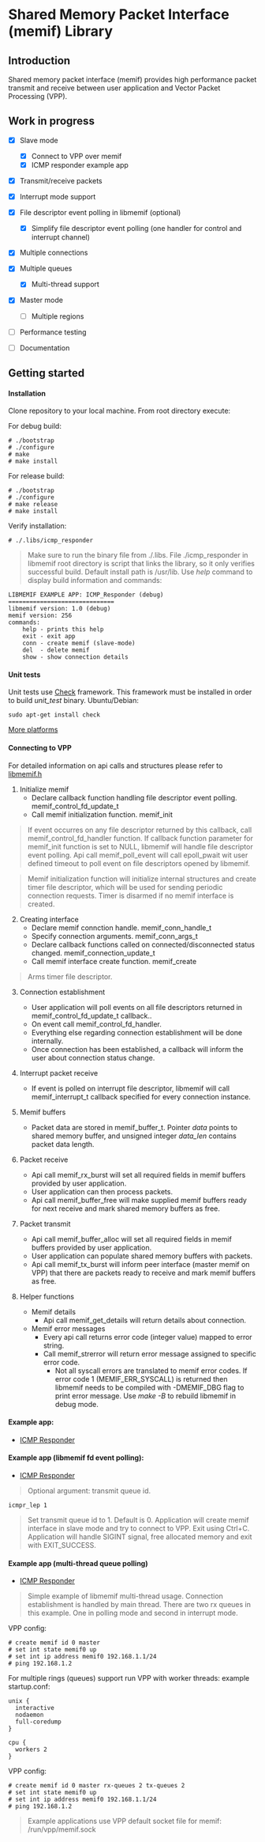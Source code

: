 Shared Memory Packet Interface (memif) Library
==============================================
## Introduction

Shared memory packet interface (memif) provides high performance packet transmit and receive between user application and Vector Packet Processing (VPP). 

## Work in progress

- [x] Slave mode
  - [x] Connect to VPP over memif
  - [x] ICMP responder example app
- [x] Transmit/receive packets
- [x] Interrupt mode support
- [x] File descriptor event polling in libmemif (optional)
  - [x] Simplify file descriptor event polling (one handler for control and interrupt channel)
- [x] Multiple connections
- [x] Multiple queues
  - [x] Multi-thread support
- [x] Master mode
	- [ ] Multiple regions
- [ ] Performance testing
- [ ] Documentation


## Getting started

#### Installation

Clone repository to your local machine. From root directory execute:

For debug build:
```
# ./bootstrap
# ./configure
# make
# make install
```
    
For release build:
```
# ./bootstrap
# ./configure
# make release
# make install
```
Verify installation:
```
# ./.libs/icmp_responder
```
> Make sure to run the binary file from ./.libs. File ./icmp\_responder in libmemif root directory is script that links the library, so it only verifies successful build. Default install path is /usr/lib.
Use _help_ command to display build information and commands:
```
LIBMEMIF EXAMPLE APP: ICMP_Responder (debug)
==============================
libmemif version: 1.0 (debug)
memif version: 256
commands:
    help - prints this help
    exit - exit app
    conn - create memif (slave-mode)
    del  - delete memif
    show - show connection details
```

#### Unit tests

Unit tests use [Check](https://libcheck.github.io/check/index.html) framework. This framework must be installed in order to build *unit\_test* binary.
Ubuntu/Debian:
```
sudo apt-get install check
```
[More platforms](https://libcheck.github.io/check/web/install.html)

#### Connecting to VPP

For detailed information on api calls and structures please refer to [libmemif.h](src/libmemif.h)

1. Initialize memif
   - Declare callback function handling file descriptor event polling. memif\_control\_fd\_update\_t
   - Call memif initialization function. memif\_init
   
> If event occurres on any file descriptor returned by this callback, call memif\_control\_fd\_handler function. 
> If callback function parameter for memif\_init function is set to NULL, libmemif will handle file descriptor event polling.
  Api call memif\_poll\_event will call epoll\_pwait wit user defined timeout to poll event on file descriptors opened by libmemif.
    
> Memif initialization function will initialize internal structures and create timer file descriptor, which will be used for sending periodic connection requests. Timer is disarmed if no memif interface is created.
 
2. Creating interface
   - Declare memif connction handle. memif\_conn\_handle\_t
   - Specify connection arguments. memif\_conn\_args\_t
   - Declare callback functions called on connected/disconnected status changed. memif\_connection\_update\_t
   - Call memif interface create function. memif\_create
> Arms timer file descriptor.

3. Connection establishment
    - User application will poll events on all file descriptors returned in memif\_control\_fd\_update\_t callback..
    - On event call memif\_control\_fd\_handler.
    - Everything else regarding connection establishment will be done internally.
    - Once connection has been established, a callback will inform the user about connection status change.

4. Interrupt packet receive
    - If event is polled on interrupt file descriptor, libmemif will call memif\_interrupt\_t callback specified for every connection instance.

6. Memif buffers
    - Packet data are stored in memif\_buffer\_t. Pointer _data_ points to shared memory buffer, and unsigned integer *data\_len* contains packet data length.

5. Packet receive
    - Api call memif\_rx\_burst will set all required fields in memif buffers provided by user application.
    - User application can then process packets.
    - Api call memif\_buffer\_free will make supplied memif buffers ready for next receive and mark shared memory buffers as free.

6. Packet transmit
    - Api call memif\_buffer\_alloc will set all required fields in memif buffers provided by user application. 
    - User application can populate shared memory buffers with packets.
    - Api call memif\_tx\_burst will inform peer interface (master memif on VPP) that there are packets ready to receive and mark memif buffers as free.

7. Helper functions
    - Memif details
      - Api call memif\_get\_details will return details about connection.
    - Memif error messages
      - Every api call returns error code (integer value) mapped to error string.
      - Call memif\_strerror will return error message assigned to specific error code.
        - Not all syscall errors are translated to memif error codes. If error code 1 (MEMIF\_ERR\_SYSCALL) is returned then libmemif needs to be compiled with -DMEMIF_DBG flag to print error message. Use _make -B_ to rebuild libmemif in debug mode.
    

#### Example app:

- [ICMP Responder](examples/icmp_responder/main.c)

#### Example app (libmemif fd event polling):

- [ICMP Responder](examples/icmp_responder2/main.c)
> Optional argument: transmit queue id.
```
icmpr_lep 1
```
> Set transmit queue id to 1. Default is 0.
> Application will create memif interface in slave mode and try to connect to VPP. Exit using Ctrl+C. Application will handle SIGINT signal, free allocated memory and exit with EXIT_SUCCESS.

#### Example app (multi-thread queue polling)

- [ICMP Responder](examples/icmp_responder3/main.c)

> Simple example of libmemif multi-thread usage. Connection establishment is handled by main thread. There are two rx queues in this example. One in polling mode and second in interrupt mode.

VPP config:
```
# create memif id 0 master
# set int state memif0 up
# set int ip address memif0 192.168.1.1/24
# ping 192.168.1.2
```
For multiple rings (queues) support run VPP with worker threads:
example startup.conf:
```
unix {
  interactive
  nodaemon
  full-coredump
}

cpu {
  workers 2
}
```
VPP config:
```
# create memif id 0 master rx-queues 2 tx-queues 2
# set int state memif0 up
# set int ip address memif0 192.168.1.1/24
# ping 192.168.1.2
```
> Example applications use VPP default socket file for memif: /run/vpp/memif.sock
